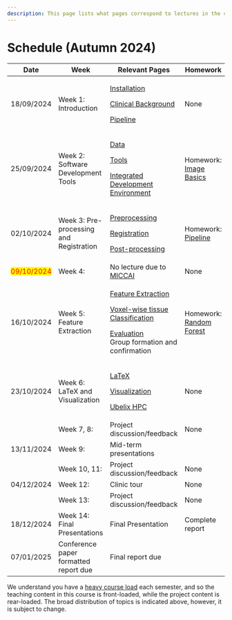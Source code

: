 ```yaml
---
description: This page lists what pages correspond to lectures in the course.
---
```


# Schedule (Autumn 2024)

<table><thead><tr><th width="151">Date</th><th width="297">Week</th><th width="263">Relevant Pages</th><th>Homework</th></tr></thead><tbody><tr><td>18/09/2024</td><td>Week 1: Introduction</td><td><p><a href="getting-started/installation.md">Installation</a></p><p><a href="clinical-background.md">Clinical Background</a></p><p><a href="pipeline.md">Pipeline</a></p></td><td>None</td></tr><tr><td>25/09/2024</td><td>Week 2: Software Development Tools</td><td><p><a href="data.md">Data</a></p><p><a href="getting-started/tools.md">Tools</a></p><p><a href="getting-started/ide.md">Integrated Development Environment</a></p></td><td>Homework: <a href="exercises/image-basics.md">Image Basics</a></td></tr><tr><td>02/10/2024</td><td>Week 3: Pre-processing and Registration</td><td><p><a href="pipeline-1/pre-processing.md">Preprocessing</a></p><p><a href="pipeline-1/registration.md">Registration</a></p><p><a href="pipeline-1/post-processing.md">Post-processing</a></p></td><td>Homework: <a href="exercises/pipeline.md">Pipeline</a></td></tr><tr><td><mark style="color:red;">09/10/2024</mark></td><td>Week 4: </td><td>No lecture due to <a href="https://conferences.miccai.org/2024/en/">MICCAI</a></td><td>None</td></tr><tr><td>16/10/2024</td><td>Week 5: Feature Extraction</td><td><p><a href="pipeline-1/feature-extraction.md">Feature Extraction</a></p><p><a href="pipeline-1/voxel-wise-tissue-classification.md">Voxel-wise tissue Classification</a></p><p><a href="pipeline-1/evaluation.md">Evaluation</a><br>Group formation and confirmation</p></td><td>Homework: <a href="exercises/random-forest.md">Random Forest</a></td></tr><tr><td>23/10/2024</td><td>Week 6: LaTeX and Visualization</td><td><p><a href="getting-started/latex.md">LaTeX</a></p><p><a href="getting-started/visualization.md">Visualization</a></p><p><a href="getting-started/ubelix-hpc.md">Ubelix HPC</a></p></td><td>None</td></tr><tr><td></td><td>Week 7, 8:</td><td>Project discussion/feedback</td><td>None</td></tr><tr><td>13/11/2024</td><td>Week 9: </td><td>Mid-term presentations</td><td></td></tr><tr><td></td><td>Week 10, 11:</td><td>Project discussion/feedback</td><td>None</td></tr><tr><td>04/12/2024</td><td>Week 12:</td><td>Clinic tour</td><td>None</td></tr><tr><td></td><td>Week 13:</td><td>Project discussion/feedback</td><td>None</td></tr><tr><td>18/12/2024</td><td>Week 14: Final Presentations</td><td>Final Presentation</td><td>Complete report</td></tr><tr><td>07/01/2025</td><td>Conference paper formatted report due</td><td>Final report due </td><td></td></tr></tbody></table>

We understand you have a [heavy course load](https://www.bme.master.unibe.ch/unibe/portal/fak\_medizin/micro\_mbmeng/content/e278504/e278505/e1092234/rightcol1092240/Course-Structure\_from-fall-22\_2023-05-15\_eng.pdf) each semester, and so the teaching content in this course is front-loaded, while the project content is rear-loaded. The broad distribution of topics is indicated above, however, it is subject to change.
